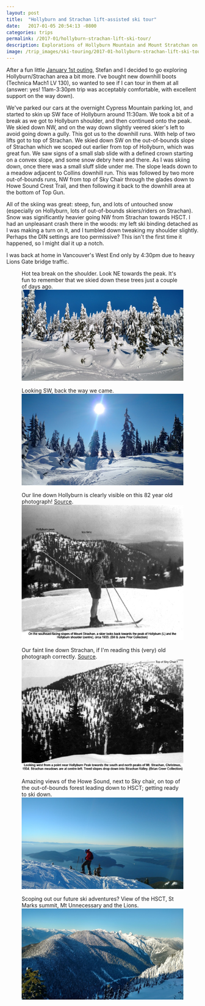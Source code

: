 ```yaml
---
layout: post
title:  "Hollyburn and Strachan lift-assisted ski tour"
date:   2017-01-05 20:54:13 -0800
categories: trips
permalink: /2017-01/hollyburn-strachan-lift-ski-tour/
description: Explorations of Hollyburn Mountain and Mount Stratchan on skis.
image: /trip_images/ski-touring/2017-01-hollyburn-strachan-lift-ski-tour/5.jpeg
---
```

After a fun little <a href="/2017-01/new-year-hollyburn-ski-tour/">January 1st outing</a>, Stefan and I decided to go exploring Hollyburn/Strachan area a bit more. I've bought new downhill boots (Technica Mach1 LV 130), so wanted to see if I can tour in them at all (answer: yes! 11am-3:30pm trip was acceptably comfortable, with excellent support on the way down).

We've parked our cars at the overnight Cypress Mountain parking lot, and started to skin up SW face of Hollyburn around 11:30am. We took a bit of a break as we got to Hollyburn shoulder, and then continued onto the peak. We skied down NW, and on the way down slightly veered skier's left to avoid going down a gully. This got us to the downhill runs. With help of two lifts got to top of Strachan. We skied down SW on the out-of-bounds slope of Strachan which we scoped out earlier from top of Hollyburn, which was great fun. We saw signs of a small slab slide with a defined crown starting on a convex slope, and some snow debry here and there. As I was skiing down, once there was a small sluff slide under me. The slope leads down to a meadow adjacent to Collins downhill run. This was followed by two more out-of-bounds runs, NW from top of Sky Chair through the glades down to Howe Sound Crest Trail, and then following it back to the downhill area at the bottom of Top Gun.

All of the skiing was great: steep, fun, and lots of untouched snow (especially on Hollyburn, lots of out-of-bounds skiers/riders on Strachan). Snow was significantly heavier going NW from Strachan towards HSCT. I had an unpleasant crash there in the woods: my left ski binding detached as I was making a turn on it, and I tumbled down tweaking my shoulder slightly. Perhaps the DIN settings are too permissive? This isn't the first time it happened, so I might dial it up a notch.

I was back at home in Vancouver's West End only by 4:30pm due to heavy Lions Gate bridge traffic.

<figure>
    <figcaption>Hot tea break on the shoulder. Look NE towards the peak. It's fun to remember that we skied down these trees just a couple of days ago.</figcaption>
    <img class="img-responsive" src="/trip_images/ski-touring/2017-01-hollyburn-strachan-lift-ski-tour/1.jpeg" />
</figure>

<figure>
    <figcaption>Looking SW, back the way we came.</figcaption>
    <img class="img-responsive" src="/trip_images/ski-touring/2017-01-hollyburn-strachan-lift-ski-tour/2.jpeg" />
</figure>

<figure>
    <figcaption>Our line down Hollyburn is clearly visible on this 82 year old photograph! <a href="http://hollyburnheritage.ca/skiing/recreational-skiing-in-cypress-provincial-park/historic-ski-runs-on-mount-strachan-photos/">Source</a>.</figcaption>
    <img class="img-responsive" src="/trip_images/ski-touring/2017-01-hollyburn-strachan-lift-ski-tour/3.jpeg" />
</figure>

<figure>
    <figcaption>Our faint line down Strachan, if I'm reading this (very) old photograph correctly. <a href="http://hollyburnheritage.ca/skiing/recreational-skiing-in-cypress-provincial-park/historic-ski-runs-on-mount-strachan-photos/">Source</a>.</figcaption>
    <img class="img-responsive" src="/trip_images/ski-touring/2017-01-hollyburn-strachan-lift-ski-tour/4.jpeg" />
</figure>

<figure>
    <figcaption>Amazing views of the Howe Sound, next to Sky chair, on top of the out-of-bounds forest leading down to HSCT; getting ready to ski down.</figcaption>
    <img class="img-responsive" src="/trip_images/ski-touring/2017-01-hollyburn-strachan-lift-ski-tour/5.jpeg" />
</figure>

<figure>
    <figcaption>Scoping out our future ski adventures? View of the HSCT, St Marks summit, Mt Unnecessary and the Lions.</figcaption>
    <img class="img-responsive" src="/trip_images/ski-touring/2017-01-hollyburn-strachan-lift-ski-tour/6.jpeg" />
</figure>
